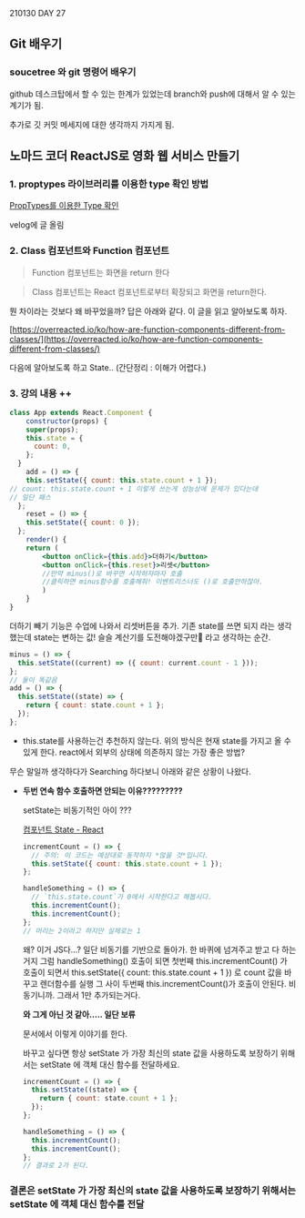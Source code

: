 210130 DAY 27

## Git 배우기

### soucetree 와 git 명령어 배우기

github 데스크탑에서 할 수 있는 한계가 있었는데
branch와 push에 대해서 알 수 있는 계기가 됨.

추가로 깃 커밋 메세지에 대한 생각까지 가지게 됨.

## 노마드 코더 ReactJS로 영화 웹 서비스 만들기

### 1. proptypes 라이브러리를 이용한 type 확인 방법

[PropTypes를 이용한 Type 확인](https://velog.io/@hyunjoogo/PropTypes%EB%A5%BC-%EC%9D%B4%EC%9A%A9%ED%95%9C-Type-%ED%99%95%EC%9D%B8)

velog에 글 올림

### 2. Class 컴포넌트와 Function 컴포넌트

> Function 컴포넌트는 화면을 return 한다

> Class 컴포넌트는 React 컴포넌트로부터 확장되고 화면을 return한다.

뭔 차이라는 것보다 왜 바꾸었을까?
답은 아래와 같다. 이 글을 읽고 알아보도록 하자.

[https://overreacted.io/ko/how-are-function-components-different-from-classes/](https://overreacted.io/ko/how-are-function-components-different-from-classes/)

다음에 알아보도록 하고 State.. (간단정리 : 이해가 어렵다.)

### 3. 강의 내용 ++

```jsx
class App extends React.Component {
	constructor(props) {
    super(props);
    this.state = {
      count: 0,
    };
  }
	add = () => {
    this.setState({ count: this.state.count + 1 });
// count: this.state.count + 1 이렇게 쓰는게 성능상에 문제가 있다는데
// 일단 패스
  };
	reset = () => {
    this.setState({ count: 0 });
  };
	render() {
	return (
		<button onClick={this.add}>더하기</button>
		<button onClick={this.reset}>리셋</button>
		//만약 minus()로 바꾸면 시작하자마자 호출
		//클릭하면 minus함수를 호출해줘! 이벤트리스너도 ()로 호출안하잖아.
		)
	}
}
```

더하기 빼기 기능은 수업에 나와서 리셋버튼을 추가.
기존 state를 쓰면 되지 라는 생각했는데 state는 변하는 값!
슬슬 계산기를 도전해야겠구만🤔 라고 생각하는 순간.

```jsx
minus = () => {
  this.setState((current) => ({ count: current.count - 1 }));
};
// 둘이 똑같음
add = () => {
  this.setState((state) => {
    return { count: state.count + 1 };
  });
};
```

- this.state를 사용하는건 추천하지 않는다. 위의 방식은 현재 state를 가지고 올 수 있게 한다. react에서 외부의 상태에 의존하지 않는 가장 좋은 방법?

무슨 말일까 생각하다가 Searching 하다보니 아래와 같은 상황이 나왔다.

- **두번 연속 함수 호출하면 안되는 이유?????????**

  setState는 비동기적인 아이 ???

  [컴포넌트 State - React](https://ko.reactjs.org/docs/faq-state.html#how-do-i-update-state-with-values-that-depend-on-the-current-state)

  ```jsx
  incrementCount = () => {
    // 주의: 이 코드는 예상대로 동작하지 *않을 것*입니다.
    this.setState({ count: this.state.count + 1 });
  };

  handleSomething = () => {
    // `this.state.count`가 0에서 시작한다고 해봅시다.
    this.incrementCount();
    this.incrementCount();
  };
  // 머리는 2이라고 하지만 실제로는 1
  ```

  왜? 이거 JS다...? 일단 비동기를 기반으로 돌아가.
  한 바퀴에 넘겨주고 받고 다 하는거지
  그럼 handleSomething() 호출이 되면 첫번째 this.incrementCount() 가 호출이 되면서
  this.setState({ count: this.state.count + 1 }) 로
  count 값을 바꾸고 렌더함수를 실행
  그 사이 두번째 this.incrementCount()가 호출이 안된다. 비동기니까.
  그래서 1만 추가되는거다.

  **와 그게 아닌 것 같아..... 일단 보류**

  문서에서 이렇게 이야기를 한다.

  바꾸고 싶다면 항상 setState 가 가장 최신의 state 값을 사용하도록 보장하기 위해서는 setState 에 객체 대신 함수를 전달하세요.

  ```jsx
  incrementCount = () => {
    this.setState((state) => {
      return { count: state.count + 1 };
    });
  };

  handleSomething = () => {
    this.incrementCount();
    this.incrementCount();
  };
  // 결과로 2가 된다.
  ```

### 결론은 setState 가 가장 최신의 state 값을 사용하도록 보장하기 위해서는 setState 에 객체 대신 함수를 전달
